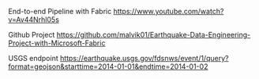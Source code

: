 End-to-end Pipeline with Fabric
https://www.youtube.com/watch?v=Av44Nrhl05s

Github Project
https://github.com/malvik01/Earthquake-Data-Engineering-Project-with-Microsoft-Fabric

USGS endpoint
https://earthquake.usgs.gov/fdsnws/event/1/query?format=geojson&starttime=2014-01-01&endtime=2014-01-02
